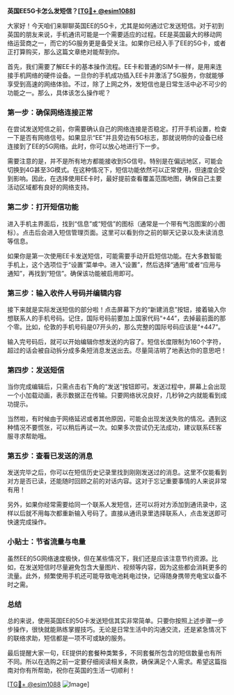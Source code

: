 **英国EE5G卡怎么发短信？[[TG💪+ @esim1088](https://t.me/s/esim1088)]**

大家好！今天咱们来聊聊英国EE的5G卡，尤其是如何通过它发送短信。对于初到英国的朋友来说，手机通讯可能是一个需要适应的过程。EE是英国最大的移动网络运营商之一，而它的5G服务更是备受关注。如果你已经入手了EE的5G卡，或者正打算购买，那么这篇文章绝对能帮到你。

首先，我们需要了解EE卡的基本操作流程。EE卡和普通的SIM卡一样，是用来连接手机网络的硬件设备。一旦你的手机成功插入EE卡并激活了5G服务，你就能够享受到高速的网络体验。不过，除了上网之外，发短信也是日常生活中必不可少的功能之一。那么，具体该怎么操作呢？

### **第一步：确保网络连接正常**
在尝试发送短信之前，你需要确认自己的网络连接是否稳定。打开手机设置，检查一下是否有网络信号。如果显示“EE”并且旁边有5G标志，那就说明你的设备已经连接到了EE的5G网络。此时，你可以放心地进行下一步。

需要注意的是，并不是所有地方都能接收到5G信号。特别是在偏远地区，可能会切换到4G甚至3G模式。在这种情况下，短信功能依然可以正常使用，但速度会受到影响。因此，在选择使用EE卡时，最好提前查看覆盖范围地图，确保自己主要活动区域都有良好的网络支持。

### **第二步：打开短信功能**
进入手机主界面后，找到“信息”或“短信”的图标（通常是一个带有气泡图案的小图标）。点击后会进入短信管理页面。这里可以看到你之前的聊天记录以及未读消息等信息。

如果你是第一次使用EE卡发送短信，可能需要手动开启短信功能。在大多数智能手机上，这个选项位于“设置”菜单中。进入“设置”，然后选择“通用”或者“应用与通知”，再找到“短信”。确保该功能被启用即可。

### **第三步：输入收件人号码并编辑内容**
接下来就是实际发送短信的部分啦！点击屏幕下方的“新建消息”按钮，接着输入你想联系人的手机号码。记住，国际号码前要加上国家代码“+44”，去掉最前面的那个零。比如，伦敦的手机号码是07开头的，那么完整的国际号码应该是“+447”。

输入完号码后，就可以开始编辑你想发送的内容了。短信长度限制为160个字符，超过的话会被自动拆分成多条短消息发送出去。尽量简洁明了地表达你的意思吧！

### **第四步：发送短信**
当你完成编辑后，只需点击右下角的“发送”按钮即可。发送过程中，屏幕上会出现一个小加载动画，表示数据正在传输。只要网络状况良好，几秒钟之内就能看到成功提示。

当然啦，有时候由于网络延迟或者其他原因，可能会出现发送失败的情况。遇到这种情况不要慌张，可以稍后再试一次。如果多次尝试仍无法成功，建议联系EE客服寻求帮助哦。

### **第五步：查看已发送的消息**
发送完毕之后，你可以在短信历史记录里找到刚刚发送过的消息。这里不仅能看到对方是否已读，还能随时回顾之前的对话内容。这对于忘记重要事情的人来说非常有用！

另外，如果你经常需要给同一个联系人发短信，还可以将对方添加到通讯录中，这样以后就不用每次都重新输入号码了。直接从通讯录里选择联系人，点击发送即可快速完成操作。

### **小贴士：节省流量与电量**
虽然EE的5G网络速度极快，但在某些情况下，我们还是应该注意节约资源。比如，在发送短信时尽量避免包含大量图片、视频等内容，因为这些都会消耗更多的流量。此外，频繁使用手机还可能导致电池耗电过快，记得随身携带充电宝以备不时之需。

### **总结**
总的来说，使用英国EE的5G卡发送短信其实非常简单。只要你按照上述步骤一步步操作，很快就能熟练掌握技巧。无论是日常生活中的沟通交流，还是紧急情况下的联络求助，短信都是一项不可或缺的服务。

最后提醒大家一句，EE提供的套餐种类繁多，不同套餐所包含的短信数量也有所不同。所以在选购之前一定要仔细阅读相关条款，确保满足个人需求。希望这篇指南对你有所帮助，祝你在英国的生活一切顺利！

[[TG💪+ @esim1088](https://t.me/s/esim1088) ![Image](https://i.postimg.cc/4NQfJmqS/Snipaste-2025-05-13-00-14-12.png)]
